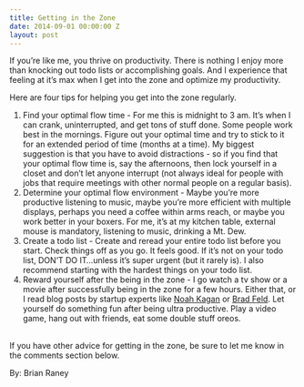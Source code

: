 ```yaml
---
title: Getting in the Zone
date: 2014-09-01 00:00:00 Z
layout: post
---
```

 
<p>If you’re like me, you thrive on productivity.  There is nothing I enjoy more than knocking out todo lists or accomplishing goals.  And I experience that feeling at it’s max when I get into the zone and optimize my productivity.</p>
<p>Here are four tips for helping you get into the zone regularly.</p>
<ol><li>Find your optimal flow time - For me this is midnight to 3 am.  It’s when I can crank, uninterrupted, and get tons of stuff done.  Some people work best in the mornings.  Figure out your optimal time and try to stick to it for an extended period of time (months at a time).  My biggest suggestion is that you have to avoid distractions - so if you find that your optimal flow time is, say the afternoons, then lock yourself in a closet and don’t let anyone interrupt (not always ideal for people with jobs that require meetings with other normal people on a regular basis).</li>
<li>Determine your optimal flow environment - Maybe you’re more productive listening to music, maybe you’re more efficient with multiple displays, perhaps you need a coffee within arms reach, or maybe you work better in your boxers.  For me, it’s at my kitchen table, external mouse is mandatory, listening to music, drinking a Mt. Dew.</li>
<li>Create a todo list - Create and reread your entire todo list before you start.  Check things off as you go.  It feels good.  If it’s not on your todo list, DON’T DO IT&hellip;unless it’s super urgent (but it rarely is).  I also recommend starting with the hardest things on your todo list.</li>
<li>Reward yourself after the being in the zone - I go watch a tv show or a movie after successfully being in the zone for a few hours.  Either that, or I read blog posts by startup experts like <a href="http://okdork.com/" target="_blank">Noah Kagan</a> or <a href="http://feld.com/" target="_blank">Brad Feld</a>.  Let yourself do something fun after being ultra productive.  Play a video game, hang out with friends, eat some double stuff oreos.<br/><br/></li>
</ol><p>If you have other advice for getting in the zone, be sure to let me know in the comments section below.</p>
<p>By: Brian Raney</p>
